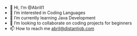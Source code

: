 - 👋 Hi, I’m @Abrill1
- 👀 I’m interested in Coding Languages
- 🌱 I’m currently learning Java Development
- 💞️ I’m looking to collaborate on coding projects for beginners
- 📫 How to reach me abril@distantjob.com

<!---
Abrill1/Abrill1 is a ✨ special ✨ repository because its `README.md` (this file) appears on your GitHub profile.
You can click the Preview link to take a look at your changes.
--->

